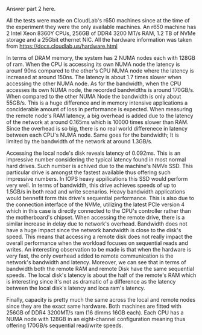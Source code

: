 Answer part 2 here.

All the tests were made on CloudLab's r650 machines since at the time of the experiment they were the only available machines. An r650 machine has 2 Intel Xeon 8360Y CPUs, 256GB of DDR4 3200 MT/s RAM, 1.2 TB of NVMe storage and a 25Gbit ethernet NIC. All the hardware information was taken from https://docs.cloudlab.us/hardware.html

<!-- An interesting observation from the specs of the r650 is that the RAM is configured to run in tripple channel configuration which in turn will result in higher memory bandwitdth as we will see later.  -->

In terms of DRAM memory, the system has 2 NUMA nodes each with 128GB of ram. When the CPU is accessing its own NUMA node the latency is arounf 90ns compared to the other's CPU NUMA node where the latency is increased at around 150ns. The latency is about 1.7 times slower when accessing the other NUMA node. As for the bandwidth, when the CPU accesses its own NUMA node, the recorded bandwidths is around 170GB/s. When compared to the other NUMA Node the bandwidth is only about 55GB/s. This is a huge difference and in memory intensive applications a conciderable amount of loss in performance is expected. When measuring the remote node's RAM latency, a big overhead is added due to the latency of the network at around 0.165ms which is 10000 times slower than RAM. Since the overhead is so big, there is no real world differenece in latency between each CPU's NUMA node. Same goes for the bandwidth; It is limited by the bandwidth of the network at around 1.3GB/s.


Accessing the local node's disk reveals latency of 0.092ms. This is an impressive number considering the typical latency found in most normal hard drives. Such number is achived due to the machine's NMVe SSD. This particular drive is amongst the fastest available thus offering such impressive numbers. In IOPS heavy appilications this SSD would perform very well. In terms of bandwidth, this drive achieves speeds of up to 1.5GB/s in both read and write scenarios. Heavy bandwidth applications would bennefit form this drive's sequential performance. This is also due to the connection interface of the NVMe, utilizing the latest PCIe version 4 which in this case is directly connected to the CPU's controller rather than the motherboard's chipset. When accessing the remote drive, there is a similar increase in delay due to network's overhead. Bandwidth does not have a huge impact since the network bandwidth is close to the disk's speed. This means that accessing a remote disk does not really impact the overall performance when the workload focuses on sequential reads and writes. An interesting observation to be made is that when the hardware is very fast, the only overhead added to remote communication is the network's bandwidth and latency. Moreover, we can see that in terms of bandwidth both the remote RAM and remote Disk have the same sequential speeds. The local disk's latency is about the half of the remote's RAM which is interesting since it's not as dramatic of a difference as the latency between the local disk's latency and loca ram's latency.


Finally, capacity is pretty much the same across the local and remote nodes since they are the exact same hardware. Both machines are fitted with 256GB of DDR4 3200MT/s ram (16 dimms 16GB each). Each CPU has a NUMA node with 128GB in an eight-channel configuration meaning thus offering 170GB/s sequential read/write speeds. 
